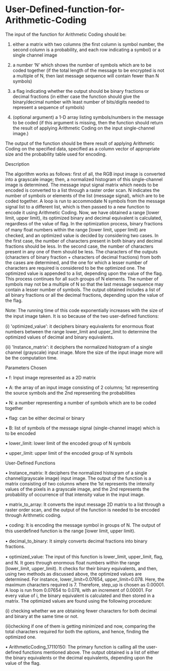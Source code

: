 # User-Defined-function-for-Arithmetic-Coding
The input of the function for Arithmetic Coding should be:

1) either a matrix with two columns (the first column is symbol number, the second column is a probability, and each row indicating a symbol) or a single channel image

 2) a number ‘N’ which shows the number of symbols which are to be coded together (if the total length of the message to be encrypted is not a multiple of N, then last message sequence will contain fewer than N symbols)
 
3) a flag indicating whether the output should be binary fractions or decimal fractions (in either case the function should give the binary/decimal number with least number of bits/digits needed to represent a sequence of symbols)

4) (optional argument) a 1-D array listing symbols/numbers in the message to be coded (if this argument is missing, then the function should return the result of applying Arithmetic Coding on the input single-channel image.) 

The output of the function should be there result of applying Arithmetic Coding on the specified data, specified as a column vector of appropriate size and the probability table used for encoding.

Description

The algorithm works as follows: first of all, the RGB input image is converted into a grayscale image; then, a normalized histogram of this single-channel image is determined. The message input signal matrix which needs to be encoded is converted to a list through a raster order scan. N indicates the number of symbols or elements of the list (message signal), which are to be coded together. A loop is run to accommodate N symbols from the message signal list to a diﬀerent list, which is then passed to a new function to encode it using Arithmetic Coding. Now, we have obtained a range [lower limit, upper limit), its optimized binary and decimal equivalent is calculated, regardless of the value of ﬂag. In the optimization process, binary fractions of many ﬂoat numbers within the range [lower limit, upper limit) are checked, and an optimized value is decided by considering two cases. In the first case, the number of characters present in both binary and decimal fractions should be less. In the second case, the number of characters present in any one of them should be less. The characters of the outputs (characters of binary fraction + characters of decimal fractions) from both the cases are determined, and the one for which a lesser number of characters are required is considered to be the optimized one. The optimized value is appended to a list, depending upon the value of the flag. This process continues for all such groups of N elements. The number of symbols may not be a multiple of N so that the last message sequence may contain a lesser number of symbols. The output obtained includes a list of all binary fractions or all the decimal fractions, depending upon the value of the flag.

Note: The running time of this code exponentially increases with the size of the input image taken. It is so because of the two user-deﬁned functions:

(i) 'optimized_value': it deciphers binary equivalents for enormous float numbers between the range lower_limit and upper_limit to determine the optimized values of decimal and binary equivalents.

(ii) 'Instance_matrix': it deciphers the normalized histogram of a single channel (grayscale) input image. More the size of the input image more will be the computation time.

Parameters Chosen

• f: Input image represented as a 2D matrix 

• A: the array of an input image consisting of 2 columns; 1st representing the source symbols and the 2nd representing the probabilities 

• N: a number representing a number of symbols which are to be coded together 

• flag: can be either decimal or binary 

• B: list of symbols of the message signal (single-channel image) which is to be encoded 

• lower_limit: lower limit of the encoded group of N symbols 

• upper_limit: upper limit of the encoded group of N symbols

User-Defined Functions

• Instance_matrix: It deciphers the normalized histogram of a single channel(grayscale image) input image. The output of the function is a matrix consisting of two columns where the 1st represents the intensity values of the pixels in a grayscale image, and the 2nd represents the probability of occurrence of that intensity value in the input image. 

• matrix_to_array: It converts the input message 2D matrix to a list through a raster order scan, and the output of the function is needed to be encoded through Arithmetic coding. 

• coding: It is encoding the message symbol in groups of N. The output of this userdeﬁned function is the range [lower limit, upper limit). 

• decimal_to_binary: It simply converts decimal fractions into binary fractions. 

• optimized_value: The input of this function is lower_limit, upper_limit, ﬂag, and N. It goes through enormous ﬂoat numbers within the range [lower_limit, upper_limit). It checks for their binary equivalents, and then, using two methods as discussed above, the optimized values are determined. For instance, lower_limit=0.07654, upper_limit=0.078. Here, the maximum characters required is 7. Therefore, step_up is chosen as 0.00001. A loop is run from 0.07654 to 0.078, with an increment of 0.00001. For every value of i, the binary equivalent is calculated and then stored in a matrix. The optimized values are found using the following procedure:

(i) checking whether we are obtaining fewer characters for both decimal and binary at the same time or not. 

(ii)checking if one of them is getting minimized and now, comparing the total characters required for both the options, and hence, finding the optimized one. 

• ArithmeticCoding_17110150: The primary function is calling all the user-defined functions mentioned above. The output obtained is a list of either the binary equivalents or the decimal equivalents, depending upon the value of the flag.








